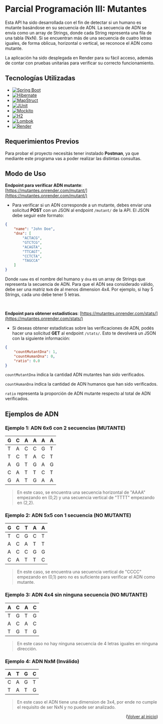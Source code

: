 <a id="readme-top"></a>
  
# Parcial Programación III: Mutantes

Esta API ha sido desarrollada con el fin de detectar si un humano es mutante basándose en su secuencia de ADN. La secuencia de ADN se envía como un array de Strings, donde cada String representa una fila de una tabla (NxN). Si se encuentran más de una secuencia de cuatro letras iguales, de forma oblicua, horizontal o vertical, se reconoce el ADN como mutante. 

La aplicación ha sido desplegada en Render para su fácil acceso, además de contar con pruebas unitarias para verificar su correcto funcionamiento.

## Tecnologías Utilizadas

* [![Spring Boot](https://img.shields.io/badge/Spring_Boot-6DB33F?style=flat&logo=spring&logoColor=white)](https://spring.io/projects/spring-boot)
* [![Hibernate](https://img.shields.io/badge/Hibernate-59666C?style=flat&logo=hibernate&logoColor=white)](https://hibernate.org/)
* [![MapStruct](https://img.shields.io/badge/MapStruct-000000?style=flat&logo=mapstruct&logoColor=orange)](https://mapstruct.org/)
* [![JUnit](https://img.shields.io/badge/JUnit-25A162?style=flat&logo=junit5&logoColor=white)](https://junit.org/junit5/)
* [![Mockito](https://img.shields.io/badge/Mockito-00A3E0?style=flat&logo=mockito&logoColor=white)](https://site.mockito.org/)
* [![H2](https://img.shields.io/badge/H2_Database-000000?style=flat&logo=h2&logoColor=white)](https://www.h2database.com/html/main.html)
* [![Lombok](https://img.shields.io/badge/Lombok-3F4B3E?style=flat&logo=lombok&logoColor=white)](https://projectlombok.org/)
* [![Render](https://img.shields.io/badge/Render-4D4D4D?style=flat&logo=render&logoColor=white)](https://render.com/)

## Requerimientos Previos

Para probar el proyecto necesitás tener instalado **Postman**, ya que mediante este programa vas a poder realizar las distintas consultas.


## Modo de Uso


**Endpoint para verificar ADN mutante**: [https://mutantes.onrender.com/mutant/](https://mutantes.onrender.com/mutant/)
* Para verificar si un ADN corresponde a un mutante, debes enviar una solicitud **POST** con un JSON al endpoint `/mutant/` de la API. El JSON debe seguir este formato:

```json
{
    "name": "John Doe",
    "dna": [
        "ACTACG",
        "GTCTCG",
        "ACAGTA",
        "TTCAGT",
        "CCTCTA",
        "TAGCCA"
    ]
}
```
Donde `name` es el nombre del humano y `dna` es un array de Strings que representa la secuencia de ADN. Para que el ADN sea considerado válido, debe ser una matriz `NxN` de al menos dimension 4x4. Por ejemplo, si hay 5 Strings, cada uno debe tener 5 letras.

&nbsp;

**Endpoint para obtener estadísticas**: [https://mutantes.onrender.com/stats/](https://mutantes.onrender.com/stats/)
  
* Si deseas obtener estadísticas sobre las verificaciones de ADN, podés hacer una solicitud **GET** al endpoint `/stats/`. Esto te devolverá un JSON con la siguiente información:

```json
{
    "countMutantDna": 1,
    "countHumanDna": 0,
    "ratio": 0.0
}
```
`countMutantDna` indica la cantidad ADN mutantes han sido verificados.

`countHumanDna` indica la cantidad de ADN humanos que han sido verificados.

`ratio` representa la proporción de ADN mutante respecto al total de ADN verificados.

## Ejemplos de ADN

### Ejemplo 1: ADN 6x6 con 2 secuencias (MUTANTE)

| G | C | A | A | A | A |
|---|---|---|---|---|---|
| T | A | C | C | G | T |
| T | C | T | A | C | T |
| A | G | T | G | A | G |
| C | A | T | T | C | T |
| G | A | T | G | A | A |


> En este caso, se encuentra una secuencia horizontal de "AAAA" empezando en (0,2) y una secuencia vertical de "TTTT" empezando en (2,2).

### Ejemplo 2: ADN 5x5 con 1 secuencia (NO MUTANTE)

| G | C | T | A | A |
|---|---|---|---|---|
| T | C | G | C | T |
| A | C | A | T | T |
| A | C | C | G | G |
| C | A | T | T | C |


> En este caso, se encuentra una secuencia vertical de "CCCC" empezando en (0,1) pero no es suficiente para verificar el ADN como mutante.

### Ejemplo 3: ADN 4x4 sin ninguna secuencia (NO MUTANTE)

| A | C | A | C |
|---|---|---|---|
| T | G | T | G |
| A | C | A | C |
| T | G | T | G |


> En este caso no hay ninguna secuencia de 4 letras iguales en ninguna dirección.

### Ejemplo 4: ADN NxM (Inválido)

| A | T | G | C |
|---|---|---|---|
| C | A | G | T |
| T | A | T | G |


> En este caso el ADN tiene una dimension de 3x4, por ende no cumple el requisito de ser NxN y no puede ser analizado.

<p align="right">(<a href="readme-top">Volver al inicio</a>)</p>
